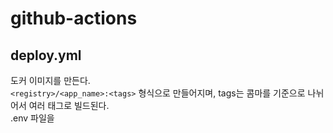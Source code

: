 # github-actions

## deploy.yml
도커 이미지를 만든다.  
`<registry>/<app_name>:<tags>` 형식으로 만들어지며, tags는 콤마를 기준으로 나뉘어서 여러 태그로 빌드된다.  
.env 파일을 
